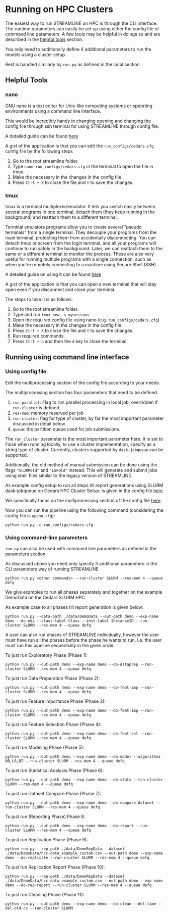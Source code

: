 # Running on HPC Clusters

The easiest way to run STREAMLINE on HPC is through the CLI interface.
The runtime parameters can easily be set up using either the config file 
of command line parameters. A few tools may be helpful in doings so and are described in
the [helpful tools](#helpful-tools) section.

You only need to additionally define 4 additional parameters to run the models
using a cluster setup.

Rest is handled similarly by `run.py` as defined in the local section.

## Helpful Tools

### nano
GNU nano is a text editor for Unix-like computing 
systems or operating environments using a command line interface. 

This would be incredibly handy in changing opening and changing the config file through ssh terminal
for using STREAMLINE through config file.

A detailed guide can be found [here](https://www.hostinger.com/tutorials/how-to-install-and-use-nano-text-editor)

A gist of the application is that you can edit the `run_configs/cedars.cfg` config file by the following steps
1. Go to the root streamline folder.
2. Type `nano run_configs/cedars.cfg` in the terminal to open the file in tmux.
3. Make the necessary in the changes in the config file.
4. Press `Ctrl + X` to close the file and `Y` to save the changes.


### tmux
tmux is a terminal multiplexer/emulator. It lets you switch easily between several programs in one terminal, 
detach them (they keep running in the background) and reattach them to a different terminal. 

Terminal emulators programs allow you to create several "pseudo terminals" from a single terminal.
They decouple your programs from the main terminal, 
protecting them from accidentally disconnecting. 
You can detach tmux or screen from the login terminal, 
and all your programs will continue to run safely in the background. 
Later, we can reattach them to the same or a different terminal to 
monitor the process. These are also very useful for running multiple programs with a single connection, 
such as when you're remotely connecting to a machine using Secure Shell (SSH).

A detailed guide on using it can be found [here](https://www.redhat.com/sysadmin/introduction-tmux-linux)

A gist of the application is that you can open a new terminal 
that will stay open even if you disconnect and close your terminal.

The steps to take it is as follows:
1. Go to the root streamline folder.
2. Type and run `tmux new -s mysession`
3. Open the required config file using nano (e.g. `run_configs/cedars.cfg`) 
4. Make the necessary in the changes in the config file.
5. Press `Ctrl + X` to close the file and `Y` to save the changes.
6. Run required commands.
7. Press `Ctrl + b` and then the `d` key to close the terminal.



## Running using command line interface

### Using config file

Edit the multiprocessing section of the config file according to your needs.

The multiprocessing section has four parameters that need to be defined.
1. `run-parallel`: Flag to run parallel processing in local job, overridden if `run-cluster` is defined. 
2. `res-mem`: memory reserved per job
3. `run-cluster`: flag for type of cluster, by far the most important parameter discussed in detail below.
4. `queue`: the partition queue used for job submissions.

The `run_cluster` parameter is the most important parameter here.
It is set to False when running locally, to use a cluster implementation, specify as a 
string type of cluster. Currently, clusters supported by `dask-jobqueue` can be supported.

Additionally, the old method of manual submission can be done using the flags
`"SLURMOld"` and `"LSFOld"` instead. This will generate and submit jobs using shell files 
similar to the legacy version of STREAMLINE.

As example config setup to run all steps till report generations using SLURM dask-jobqueue on Cedars HPC Cluster Setup.
is given in the config 
file [here](https://github.com/UrbsLab/STREAMLINE/blob/main/run_configs/cedars.cfg)

We specifically focus on the multiprocessing section of the 
config file 
[here](https://github.com/UrbsLab/STREAMLINE/blob/main/run_configs/cedars.cfg#L8-L12).


Now you can run the pipeline using the following command (considering the config file is `upenn.cfg`): 
```
python run.py -c run_configs/cedars.cfg
```


### Using command-line parameters

`run.py` can also be used with command line parameters 
as defined in the [parameters section](parameters.md)

As discussed above you need only specify 3 additional parameters in the 
CLI parameters way of running STREAMLINE

```
python run.py <other commands> --run-cluster SLURM --res-mem 4 --queue defq
```

We give examples to run all phases separately and together 
on the example DemoData on the Cedars SLURM HPC.

As example case to all phases till report generation is given below:

```
python run.py --data-path ./data/DemoData --out-path demo --exp-name demo --do-eda --class-label Class --inst-label InstanceID --run-cluster SLURM --res-mem 4 --queue defq
```

A user can also run phases of STREAMLINE individually, 
however the user must have run all the phases before the phase he wants to run, i.e. the user must run this
pipeline sequentially in the given order.

To just run Exploratory Phase (Phase 1):
```
python run.py --out-path demo --exp-name demo --do-dataprep --run-cluster SLURM --res-mem 4 --queue defq
```

To just run Data Preparation Phase (Phase 2):
```
python run.py --out-path demo --exp-name demo --do-feat-imp --run-cluster SLURM --res-mem 4 --queue defq
```


To just run Feature Importance Phase (Phase 3):
```
python run.py --out-path demo --exp-name demo --do-feat-imp --run-cluster SLURM --res-mem 4 --queue defq
```

To just run Feature Selection Phase (Phase 4):
```
python run.py --out-path demo --exp-name demo --do-feat-sel --run-cluster SLURM --res-mem 4 --queue defq
```

To just run Modeling Phase (Phase 5):
```
python run.py --out-path demo --exp-name demo --do-model --algorithms NB,LR,DT --run-cluster SLURM --res-mem 4 --queue defq
```

To just run Statistical Analysis Phase (Phase 6):
```
python run.py --out-path demo --exp-name demo --do-stats --run-cluster SLURM --res-mem 4 --queue defq
```

To just run Dataset Compare Phase (Phase 7):
```
python run.py --out-path demo --exp-name demo --do-compare-dataset --run-cluster SLURM --res-mem 4 --queue defq
```

To just run (Reporting Phase) Phase 8:
```
python run.py --out-path demo --exp-name demo --do-report --run-cluster SLURM --res-mem 4 --queue defq
```


To just run Replication Phase (Phase 9):
```
python run.py --rep-path ./data/DemoRepData --dataset ./data/DemoData/hcc-data_example_custom.csv --out-path demo --exp-name demo --do-replicate --run-cluster SLURM --res-mem 4 --queue defq
```

To just run Replication Report Phase (Phase 10):
```
python run.py --rep-path ./data/DemoRepData --dataset ./data/DemoData/hcc-data_example_custom.csv --out-path demo --exp-name demo --do-rep-report --run-cluster SLURM --res-mem 4 --queue defq
```

To just run Cleaning Phase (Phase 11):
```
python run.py --out-path demo --exp-name demo --do-clean --del-time --del-old-cv --run-cluster SLURM
```
